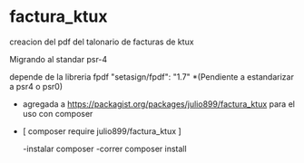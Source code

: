 # factura_ktux
creacion del pdf del talonario de facturas de ktux

Migrando al standar psr-4

depende de la libreria fpdf "setasign/fpdf": "1.7"
*(Pendiente a estandarizar a psr4  o psr0)
* agregada a https://packagist.org/packages/julio899/factura_ktux para el uso con composer
* [ composer require julio899/factura_ktux ]

	-instalar composer
	-correr composer install
	
